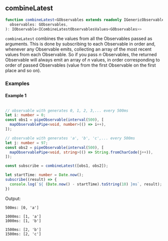 ## combineLatest

```ts
function combineLatest<GObservables extends readonly IGenericObservable[]>(
  observables: GObservables,
): IObservable<ICombineLatestObservablesValues<GObservables>>
```

`combineLatest` combines the values from all the Observables passed as arguments. This is done by subscribing to
each Observable in order and, whenever any Observable emits, collecting an array of the most recent values
from each Observable. So if you pass *n* Observables, the returned Observable will always emit an
array of *n* values, in order corresponding to order of passed Observables (value from the first
Observable on the first place and so on).

### Examples

#### Example 1

```ts

// observable with generates 0, 1, 2, 3,... every 500ms
let i: number = 0;
const obs1 = pipeObservable(interval(500), [
  mapObservablePipe<void, number>(() => i++),
]);

// observable with generates 'a', 'b', 'c',... every 500ms
let j: number = 97;
const obs2 = pipeObservable(interval(500), [
  mapObservablePipe<void, string>(() => String.fromCharCode(j++)),
]);

const subscribe = combineLatest([obs1, obs2]);

let startTime: number = Date.now();
subscribe((result) => {
  console.log(`${ (Date.now() - startTime).toString(10) }ms`, result);
})
```

Output:

```text
500ms: [0, 'a']

1000ms: [1, 'a']
1000ms: [1, 'b']

1500ms: [2, 'b']
1500ms: [2, 'c']
```
